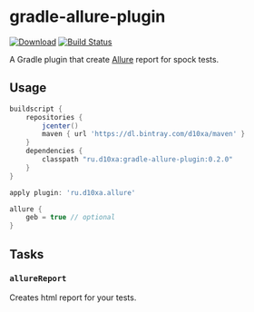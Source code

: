 # gradle-allure-plugin
[![Download](https://api.bintray.com/packages/d10xa/maven/ru.d10xa%3Agradle-allure-plugin/images/download.svg)](https://bintray.com/d10xa/maven/ru.d10xa%3Agradle-allure-plugin/_latestVersion)
[![Build Status](https://travis-ci.org/d10xa/gradle-allure-plugin.svg?branch=master)](https://travis-ci.org/d10xa/gradle-allure-plugin)

A Gradle plugin that create [Allure](http://allure.qatools.ru/) report for spock tests.

## Usage

```groovy
buildscript {
    repositories {
        jcenter()
        maven { url 'https://dl.bintray.com/d10xa/maven' }
    }
    dependencies {
        classpath "ru.d10xa:gradle-allure-plugin:0.2.0"
    }
}

apply plugin: 'ru.d10xa.allure'

allure {
    geb = true // optional
}
```

## Tasks

### `allureReport`

Creates html report for your tests.
